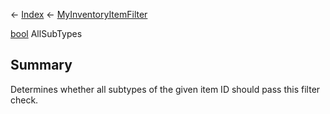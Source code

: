 ← [Index](Api-Index) ← [MyInventoryItemFilter](Sandbox.ModAPI.Ingame.MyInventoryItemFilter)

[bool](System.Boolean) AllSubTypes

## Summary

Determines whether all subtypes of the given item ID should pass this filter check.

